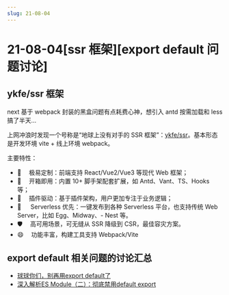 ```yaml
---
slug: 21-08-04
---
```


# 21-08-04[ssr 框架][export default 问题讨论]

## ykfe/ssr 框架

next 基于 webpack 封装的黑盒问题有点耗费心神，想引入 antd 按需加载和 less 搞了半天...

上网冲浪时发现一个号称是“地球上没有对手的 SSR 框架”：[ykfe/ssr](http://doc.ssr-fc.com/)。基本形态是开发环境 vite + 线上环境 webpack。

主要特性：

- 🌱 　极易定制：前端支持 React/Vue2/Vue3 等现代 Web 框架；
- 🚀 　开箱即用：内置 10+ 脚手架配套扩展，如 Antd、Vant、TS、Hooks 等；
- 🧲 　插件驱动：基于插件架构，用户更加专注于业务逻辑；
- 💯 　 Serverless 优先：一键发布到各种 Serverless 平台，也支持传统 Web Server，比如 Egg、Midway、- Nest 等。
- 🛡 　高可用场景，可无缝从 SSR 降级到 CSR，最佳容灾方案。
- 😄 　功能丰富，构建工具支持 Webpack/Vite

## export default 相关问题的讨论汇总

- [球球你们，别再用export default了](https://zhuanlan.zhihu.com/p/97737035)
- [深入解析ES Module（二）：彻底禁用default export](https://zhuanlan.zhihu.com/p/97335917)